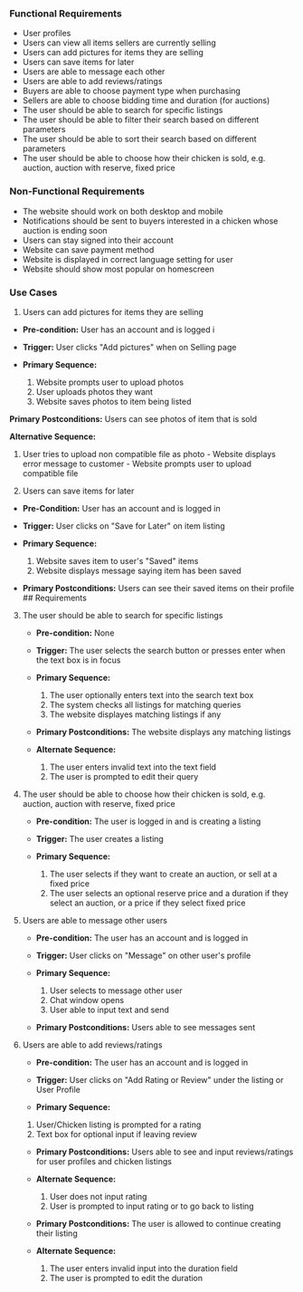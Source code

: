 ### Functional Requirements
- User profiles
- Users can view all items sellers are currently selling 
- Users can add pictures for items they are selling
- Users can save items for later
- Users are able to message each other 
- Users are able to add reviews/ratings
- Buyers are able to choose payment type when purchasing
- Sellers are able to choose bidding time and duration (for auctions)
- The user should be able to search for specific listings
- The user should be able to filter their search based on different parameters
- The user should be able to sort their search based on different parameters
- The user should be able to choose how their chicken is sold, e.g. auction, auction with reserve, fixed price

### Non-Functional Requirements
- The website should work on both desktop and mobile
- Notifications should be sent to buyers interested in a chicken whose auction is ending soon
- Users can stay signed into their account
- Website can save payment method
- Website is displayed in correct language setting for user
- Website should show most popular on homescreen

### Use Cases
1. Users can add pictures for items they are selling
  - **Pre-condition:** User has an account and is logged i

  - **Trigger:** User clicks "Add pictures" when on Selling page

  - **Primary Sequence:**
    1. Website prompts user to upload photos
    2. User uploads photos they want
    3. Website saves photos to item being listed 

  **Primary Postconditions:** Users can see photos of item that is sold
  
  **Alternative Sequence:**
  1. User tries to upload non compatible file as photo
    - Website displays error message to customer
    - Website prompts user to upload compatible file

2. Users can save items for later
  - **Pre-Condition:** User has an account and is logged in

  - **Trigger:** User clicks on "Save for Later" on item listing

  - **Primary Sequence:**
    1. Website saves item to user's "Saved" items
    2. Website displays message saying item has been saved  

  - **Primary Postconditions:** Users can see their saved items on their profile ## Requirements

3. The user should be able to search for specific listings
	- **Pre-condition:** None
	
	- **Trigger:** The user selects the search button or presses enter when the text box is in focus
	
	- **Primary Sequence:**
	  1. The user optionally enters text into the search text box
	  2. The system checks all listings for matching queries
	  3. The website displayes matching listings if any
	
	- **Primary Postconditions:** The website displays any matching listings 
	
	- **Alternate Sequence:**
	  1. The user enters invalid text into the text field
	  2. The user is prompted to edit their query

4. The user should be able to choose how their chicken is sold, e.g. auction, auction with reserve, fixed price
   - **Pre-condition:** The user is logged in and is creating a listing
	
	- **Trigger:** The user creates a listing
	
	- **Primary Sequence:**
	  1. The user selects if they want to create an auction, or sell at a fixed price
	  2. The user selects an optional reserve price and a duration if they select an auction, or a price if they select fixed price

5. Users are able to message other users
	- **Pre-condition:** The user has an account and is logged in
	
	- **Trigger:** User clicks on "Message" on other user's profile
	
	- **Primary Sequence:**
	  1. User selects to message other user
	  2. Chat window opens
	  3. User able to input text and send
	  
	- **Primary Postconditions:** Users able to see messages sent
	
6. Users are able to add reviews/ratings
	- **Pre-condition:** The user has an account and is logged in 
	
	- **Trigger:** User clicks on "Add Rating or Review" under the listing or User Profile
	
	- **Primary Sequence:** 
	 1. User/Chicken listing is prompted for a rating 
	 2. Text box for optional input if leaving review
	 
	- **Primary Postconditions:** Users able to see and input reviews/ratings for user profiles and chicken listings 
	
	- **Alternate Sequence:** 
	  1. User does not input rating
	  2. User is prompted to input rating or to go back to listing
	
	- **Primary Postconditions:** The user is allowed to continue creating their listing 
	
	- **Alternate Sequence:**
	  1. The user enters invalid input into the duration field
	  2. The user is prompted to edit the duration
